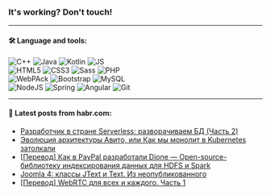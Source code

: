 ### It's working? Don't touch!

---

#### 🛠️ Language and tools:

![C++](https://img.shields.io/badge/C++-informational?logo=c%2B%2B&style=flat&logoColor=white&color=9C033A)
![Java](https://img.shields.io/badge/Java-informational?logo=java&style=flat&logoColor=white&color=007396)
![Kotlin](https://img.shields.io/badge/Kotlin-informational?logo=Kotlin&style=flat&logoColor=white&color=0095D5)
![JS](https://img.shields.io/badge/JS-informational?logo=javaScript&style=flat&logoColor=black&color=F7Df1E) <br>
![HTML5](https://img.shields.io/badge/HTML5-informational?logo=html5&style=flat&logoColor=white&color=E34F26)
![CSS3](https://img.shields.io/badge/CSS3-informational?logo=css3&style=flat&logoColor=white&color=157286)
![Sass](https://img.shields.io/badge/Saas-informational?logo=sass&style=flat&logoColor=white&color=hotpink)
![PHP](https://img.shields.io/badge/PHP-informational?logo=php&style=flat&logoColor=white&color=777BB4) <br>
![WebPAck](https://img.shields.io/badge/WebPack-informational?logo=webPack&style=flat&logoColor=white&color=FF6F00)
![Bootstrap](https://img.shields.io/badge/Bootstrap-informational?logo=Bootstrap&style=flat&logoColor=white&color=7952B3)
![MySQL](https://img.shields.io/badge/MySQL-informational?logo=MySQL&style=flat&logoColor=white&color=00f) <br>
![NodeJS](https://img.shields.io/badge/NodeJS-informational?logo=node.js&style=flat&logoColor=white&color=43853D)
![Spring](https://img.shields.io/badge/Spring-informational?logo=Spring&style=flat&logoColor=white&color=0A9EDC)
![Angular](https://img.shields.io/badge/Vue-informational?logo=vue.js&style=flat&logoColor=white&color=red)
![Git](https://img.shields.io/badge/Git-informational?logo=git&style=flat&logoColor=white&color=darkorange)

___

#### 💬 Latest posts from habr.com:

<!-- BLOG-POST-LIST:START -->
- [Разработчик в стране Serverless: разворачиваем БД &lpar;Часть 2&rpar;](https://habr.com/ru/post/656695/?utm_source=habrahabr&utm_medium=rss&utm_campaign=656695)
- [Эволюция архитектуры Авито, или Как мы монолит в Kubernetes затолкали](https://habr.com/ru/post/650593/?utm_source=habrahabr&utm_medium=rss&utm_campaign=650593)
- [[Перевод] Как в PayPal разработали Dione — Open-source-библиотеку индексирования данных для HDFS и Spark](https://habr.com/ru/post/656777/?utm_source=habrahabr&utm_medium=rss&utm_campaign=656777)
- [Joomla 4: классы JText и Text. Из неопубликованного](https://habr.com/ru/post/657009/?utm_source=habrahabr&utm_medium=rss&utm_campaign=657009)
- [[Перевод] WebRTC для всех и каждого. Часть 1](https://habr.com/ru/post/656947/?utm_source=habrahabr&utm_medium=rss&utm_campaign=656947)
<!-- BLOG-POST-LIST:END -->
